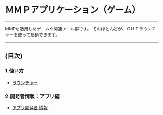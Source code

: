 # ＭＭＰアプリケーション（ゲーム）
----

MMPを活用したゲームや関連ツール群です。
そのほとんどが、ＧＵＩラウンチャーを使って起動できます。

----
## (目次)

### 1.使い方
- [ラウンチャー](./README_ラウンチャー.MD)

### 2.開発者情報：アプリ編
- [アプリ開発者 情報](./README_アプリ開発者.MD    )
